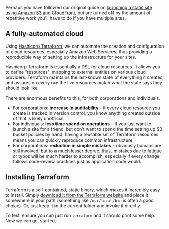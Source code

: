 Perhaps you have followed our original guide on [launching a static site using
Amazon S3 and CloudFront][1], but are turned off by the amount of repetitive
work you'll have to do if you have multiple sites.

[1]: /static-sites/s3/

## A fully-automated cloud

Using [Hashicorp Terraform][2], we can automate the creation and configuration
of cloud resources, especially Amazon Web Services, thus providing a
reproducible way of setting up the infrastructure for your sites.

Hashicorp Terraform is essentially a DSL for cloud resources. It allows you to
define "resources", mapping to external entities on various cloud providers.
Terraform maintains the last-known state of everything it creates, and assures
on every run the live resources match what the state says they should look like.

There are enormous benefits to this, for both corporations and individuals.

* For corporations: **increase in auditability** - if every cloud resource you
  create is tracked in version control, you know anything created outside of
  that is likely unofficial.
* For individuals: **less time spend on operations** - if you just want to
  launch a site for a friend, but don't want to spend the time setting up
  S3 bucket policies by hand, having a reusable set of Terraform resources means
  you can quickly reproduce common infrastructure.
* For corporations: **reduction in simple mistakes** - obviously humans are
  still involved, but to a much lesser degree; thus, mistakes due to fatigue or
  typos will be much harder to accomplish, especially if every change follows
  code-review practices just as application code would.

[2]: https://www.terraform.io

## Installing Terraform

Terraform is a self-contained, static binary, which makes it incredibly easy to
install. Simply [download it from the Terraform website][3] and place it
somewhere in your path (something like `/usr/local/bin` is often a good choice).
Or, just keep it in the current folder and invoke it directly.

To test, ensure you can just run `terraform` and it should print some help. Now
we can get started.

[3]: https://www.terraform.io/downloads.html
